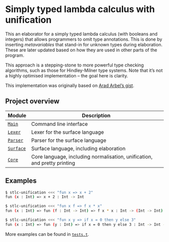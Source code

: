 # Simply typed lambda calculus with unification

This an elaborator for a simply typed lambda calculus (with booleans and integers)
that allows programmers to omit type annotations. This is done by inserting
_metavariables_ that stand-in for unknown types during elaboration. These are
later updated based on how they are used in other parts of the program.

This approach is a stepping-stone to more powerful type checking algorithms,
such as those for Hindley-Milner type systems. Note that it’s not a highly
optimised implementation – the goal here is clarity.

This implementation was originally based on [Arad Arbel’s gist](https://gist.github.com/aradarbel10/837aa65d2f06ac6710c6fbe479909b4c).

## Project overview

| Module        | Description                             |
| ------------- | --------------------------------------- |
| [`Main`]      | Command line interface                  |
| [`Lexer`]     | Lexer for the surface language          |
| [`Parser`]    | Parser for the surface language         |
| [`Surface`]   | Surface language, including elaboration |
| [`Core`]      | Core language, including normalisation, unification, and pretty printing |

[`Main`]: ./Main.ml
[`Lexer`]: ./Lexer.mll
[`Parser`]: ./Parser.mly
[`Surface`]: ./Surface.ml
[`Core`]: ./Core.ml

## Examples

```sh
$ stlc-unification <<< "fun x => x + 2"
fun (x : Int) => x + 2 : Int -> Int
```

```sh
$ stlc-unification <<< "fun x f => f x * x"
fun (x : Int) => fun (f : Int -> Int) => f x * x : Int -> (Int -> Int) -> Int
```

```sh
$ stlc-unification <<< "fun x y => if x = 0 then y else 3"
fun (x : Int) => fun (y : Int) => if x = 0 then y else 3 : Int -> Int -> Int
```

More examples can be found in [`tests.t`](tests.t).
